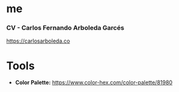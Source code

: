 # me
### **CV - Carlos Fernando Arboleda Garcés**
https://carlosarboleda.co

# Tools
- **Color Palette:** https://www.color-hex.com/color-palette/81980